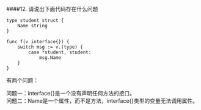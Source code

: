 ####12. 请说出下面代码存在什么问题
~~~
type student struct {
	Name string
}

func f(v interface{}) {
	switch msg := v.(type) {
    	case *student, student:
    		msg.Name
	}
}
~~~
有两个问题：

问题一：interface{}是一个没有声明任何方法的接口。<br>
问题二：Name是一个属性，而不是方法，interface{}类型的变量无法调用属性。